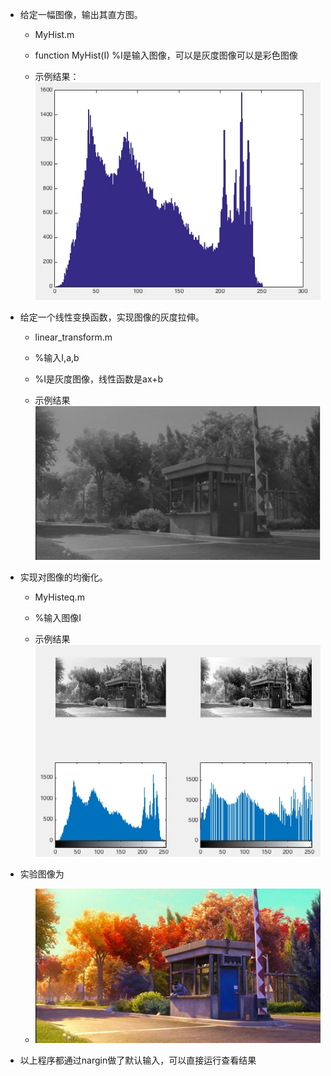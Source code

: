 + 给定一幅图像，输出其直方图。 

 	+ MyHist.m

	+ function MyHist(I) %I是输入图像，可以是灰度图像可以是彩色图像
	
	+ 示例结果：
	![png](./img/hist.png)

+ 给定一个线性变换函数，实现图像的灰度拉伸。 

	+ linear_transform.m

	+ %输入I,a,b
	+ %I是灰度图像，线性函数是ax+b
	
	+ 示例结果
	![png](./img/linear.png)

+ 实现对图像的均衡化。 

	+ MyHisteq.m

	+ %输入图像I
	
	+ 示例结果
	![png](./img/histeq.png)
	
+ 实验图像为

	+ ![jpg](./MU1.jpg)
	


+ 以上程序都通过nargin做了默认输入，可以直接运行查看结果